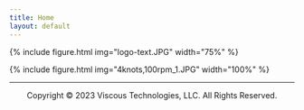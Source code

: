 ```yaml
---
title: Home
layout: default
---
```


{% include figure.html img="logo-text.JPG" width="75%" %}

{% include figure.html img="4knots,100rpm_1.JPG" width="100%" %}

---------
<p style="text-align: center;">Copyright © 2023 Viscous Technologies, LLC. All Rights Reserved.</p>

<!--- 
{% include figure.html img="primary-logo.jpg" width="20%" %}
-->
